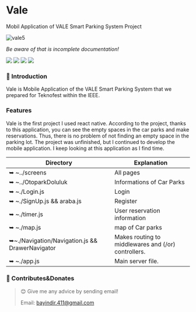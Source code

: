 # Vale
Mobil Application of VALE Smart Parking System Project



![vale5](https://user-images.githubusercontent.com/57766774/170039595-840c5afe-b408-4c71-b48a-ef2ef05a1a29.png)



_Be aware of that is incomplete documentation!_

![](https://img.shields.io/badge/React%20Native-black?logo=react&logoColor=blue)
![](https://img.shields.io/badge/Firebase-black?logo=firebase&logoColor=yellow)
![](https://img.shields.io/badge/Google%20Maps-blue?logo=google&logoColor=white)
![](https://img.shields.io/badge/JavaScript-F7DF1E?logo=javascript&logoColor=black)

### 🎀 Introduction

 Vale is Mobile Application  of the VALE Smart Parking System that we prepared for Teknofest within the IEEE.

### Features
Vale is the first project I used react native.
According to the project, thanks to this application, you can see the empty spaces in the car parks and make reservations. Thus, there is no problem of not finding an empty space in the parking lot. The project was unfinished, but I continued to develop the mobile application. I keep looking at this application as I find time.








| Directory                | Explanation                                                                                |
| ------------------------ | ------------------------------------------------------------------------------------------ |
| ➥ ~../screens           | All pages                         |
| ➥ ~../OtoparkDoluluk           | Informations of Car Parks                        |
| ➥ ~./Login.js             | Login        |
| ➥ ~./SignUp.js && araba.js        |Register                                                                      |
| ➥ ~./timer.js            | User reservation information                                                                                      |
| ➥ ~./map.js             | map of Car parks                                                                                       |
| ➥~./Navigation/Navigation.js && DrawerNavigator         | Makes routing to middlewares and (/or) controllers.                                        |
| ➥ ~./app.js              | Main server file.                                                                          
                                                              









### 🤝 Contributes&Donates

> 😊 Give me any advice by sending email!
>
> Email: bayindir.411@gmail.com

